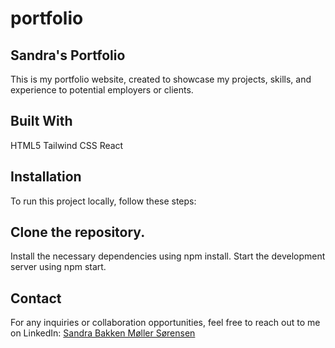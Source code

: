 # portfolio

## Sandra's Portfolio
This is my portfolio website, created to showcase my projects, skills, and experience to potential employers or clients.

## Built With
HTML5
Tailwind CSS
React

## Installation
To run this project locally, follow these steps:

## Clone the repository.
Install the necessary dependencies using npm install.
Start the development server using npm start.

## Contact
For any inquiries or collaboration opportunities, feel free to reach out to me on LinkedIn: [Sandra Bakken Møller Sørensen](https://www.linkedin.com/in/sandra-bakken-m%C3%B8ller-s%C3%B8rensen/)
